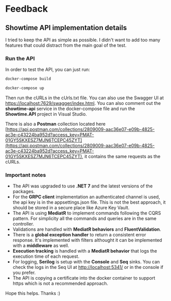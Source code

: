 # Feedback

## Showtime API implementation details

I tried to keep the API as simple as possible. I didn't want to add too many features that could distract from the main goal of the test.

### Run the API

In order to test the API, you can just run:
```powershell
docker-compose build
```
```powershell
docker-compose up
```

Then run the cURLs in the cUrls.txt file. You can also use the Swagger UI at [https://localhost:7629/swagger/index.html](https://localhost:7629/swagger/index.html). 
You can also comment out the **showtime-api** service in the docker-compose file and run the **Showtime.API** project in Visual Studio.

There is also a **Postman** collection located here [https://api.postman.com/collections/2809009-aac36e07-e09b-4825-ac3e-c43224ba952d?access_key=PMAT-01GY5SKXESZ7MJN6TCEPC45ZYT](https://api.postman.com/collections/2809009-aac36e07-e09b-4825-ac3e-c43224ba952d?access_key=PMAT-01GY5SKXESZ7MJN6TCEPC45ZYT), it contains the same requests as the cURLs.
 
### Important notes
- The API was upgraded to use **.NET 7** and the latest versions of the packages.
- For the **GRPC client** implementation an authenticated channel is used, the api key is in the appsettings.json file. This is not the best approach, it should be stored in a secure place like Azure Key Vault.
- The API is using **MediatR** to implement commands following the CQRS pattern. For simplicity all the commands and queries are in the same controller.
- Validations are handled with **MediatR behaviors** and **FluentValidation**.
- There is a **global exception handler** to return a consistent error response. It's implemented with filters althought it can be implemented with a **middleware** as well.
- **Execution tracking** is handled with a **MediatR behavior** that logs the execution time of each request.
- For logging, **Serilog** is setup with the **Console** and **Seq** sinks. You can check the logs in the Seq UI at [http://localhost:5341/](http://localhost:5341/) or in the console if you prefer.
- The API is copying a certificate into the docker container to support https which is not a recommended approach.

Hope this helps.
Thanks :)
